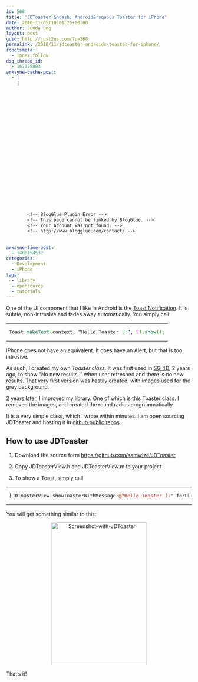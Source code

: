 ```yaml
---
id: 508
title: 'JDToaster &ndash; Android&rsquo;s Toaster for iPhone'
date: 2010-11-05T10:01:25+00:00
author: Junda Ong
layout: post
guid: http://just2us.com/?p=508
permalink: /2010/11/jdtoaster-androids-toaster-for-iphone/
robotsmeta:
  - index,follow
dsq_thread_id:
  - 167375803
arkayne-cache-post:
  - |
    |
        
        
        
        
        
        
        
        
        
        
        
        
        
        
        
        
        
        
        
        
        
        
        
        <!-- BlogGlue Plugin Error -->
        <!-- This page cannot be linked by BlogGlue. -->
        <!-- Your Account was not found. -->
        <!-- http://www.blogglue.com/contact/ -->
        
        
arkayne-time-post:
  - 1400154532
categories:
  - Development
  - iPhone
tags:
  - library
  - opensource
  - tutorials
---
```

One of the UI component that I like in Android is the <a href="http://developer.android.com/guide/topics/ui/notifiers/toasts.html" onclick="__gaTracker('send', 'event', 'outbound-article', 'http://developer.android.com/guide/topics/ui/notifiers/toasts.html', 'Toast Notification');">Toast Notification</a>. It is subtle, non-intrusive and fades away automatically. You simply call:

<div class="wp_syntax">
  <table>
    <tr>
      <td class="code">
        <pre class="java" style="font-family:monospace;">Toast.<span style="color: #006633;">makeText</span><span style="color: #009900;">&#40;</span>context, “Hello Toaster <span style="color: #009900;">&#40;</span><span style="color: #339933;">:</span>”, <span style="color: #cc66cc;">5</span><span style="color: #009900;">&#41;</span>.<span style="color: #006633;">show</span><span style="color: #009900;">&#40;</span><span style="color: #009900;">&#41;</span><span style="color: #339933;">;</span></pre>
      </td>
    </tr>
  </table>
</div>

iPhone does not have an equivalent. It does have an Alert, but that is too intrusive.

As such, I created my own _Toaster class_. It was first used in <a href="http://just2us.com/tag/sg-4d/" onclick="__gaTracker('send', 'event', 'outbound-article', 'http://just2us.com/tag/sg-4d/', 'SG 4D');">SG 4D</a>, 2 years ago, to show “No new results..” when user refreshed and there is no new results. That very first version was hastily created, with images used for the grey background.

2 years later, I improved my library. One of which is this Toaster class. I removed the images, and created the round radius programmatically.

It is a very simple class, which I wrote within minutes. I am open sourcing JDToaster and hosting it in <a href="https://github.com/samwize/JDToaster" onclick="__gaTracker('send', 'event', 'outbound-article', 'https://github.com/samwize/JDToaster', 'github public repos');">github public repos</a>.

## How to use JDToaster

1. Download the source form <a href="https://github.com/samwize/JDToaster" onclick="__gaTracker('send', 'event', 'outbound-article', 'https://github.com/samwize/JDToaster', 'https://github.com/samwize/JDToaster');" title="https://github.com/samwize/JDToaster">https://github.com/samwize/JDToaster</a>

2. Copy JDToasterView.h and JDToasterView.m to your project

3. To show a Toast, simply call

<div class="wp_syntax">
  <table>
    <tr>
      <td class="code">
        <pre class="objc" style="font-family:monospace;"><span style="color: #002200;">&#91;</span>JDToasterView showToasterWithMessage<span style="color: #002200;">:</span><span style="color: #bf1d1a;">@</span><span style="color: #bf1d1a;">"Hello Toaster (:"</span> forDuration<span style="color: #002200;">:</span><span style="color: #2400d9;">5</span><span style="color: #002200;">&#93;</span>;</pre>
      </td>
    </tr>
  </table>
</div>

You will get something similar to this:

<p style="text-align: center;">
  <a href="http://just2us.com/wp-content/uploads/2010/11/Screenshot-with-JDToaster1.jpg" onclick="__gaTracker('send', 'event', 'outbound-article', 'http://just2us.com/wp-content/uploads/2010/11/Screenshot-with-JDToaster1.jpg', '');"><img class="aligncenter" style="background-image: none; padding-left: 0px; padding-right: 0px; display: inline; padding-top: 0px; border-width: 0px;" title="Screenshot-with-JDToaster" src="http://just2us.com/wp-content/uploads/2010/11/Screenshot-with-JDToaster_thumb.jpg" border="0" alt="Screenshot-with-JDToaster" width="260" height="388" /></a>
</p>

That’s it!

<div style="font-size:0px;height:0px;line-height:0px;margin:0;padding:0;clear:both">
</div>